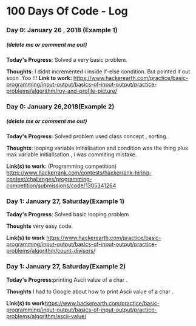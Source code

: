 # 100 Days Of Code - Log

### Day 0: January 26 , 2018 (Example 1)
##### (delete me or comment me out)

**Today's Progress**: Solved a very basic problem.

**Thoughts:** I didnt incremented i inside if-else condition. But pointed it out soon .Yoo !!!
**Link to work:** https://www.hackerearth.com/practice/basic-programming/input-output/basics-of-input-output/practice-problems/algorithm/roy-and-profile-picture/

### Day 0: January 26,2018(Example 2)
##### (delete me or comment me out)

**Today's Progress**: Solved problem used class concept , sorting.

**Thoughts**: looping variable initialisation and condition was the thing plus max variable initialisation , i was commiting mistake.

**Link(s) to work**: (Programming competition) https://www.hackerrank.com/contests/hackerrank-hiring-contest/challenges/programming-competition/submissions/code/1305341264

### Day 1: January 27, Saturday(Example 1)

**Today's Progress**: Solved basic looping problem

**Thoughts** very easy code.

**Link(s) to work**
https://www.hackerearth.com/practice/basic-programming/input-output/basics-of-input-output/practice-problems/algorithm/count-divisors/

### Day 1: January 27, Saturday(Example 2)

**Today's Progress**:printing Ascii value of a char .

**Thoughts** I had to Google about how to print Ascii value of a char .

**Link(s) to work**https://www.hackerearth.com/practice/basic-programming/input-output/basics-of-input-output/practice-problems/algorithm/ascii-value/

